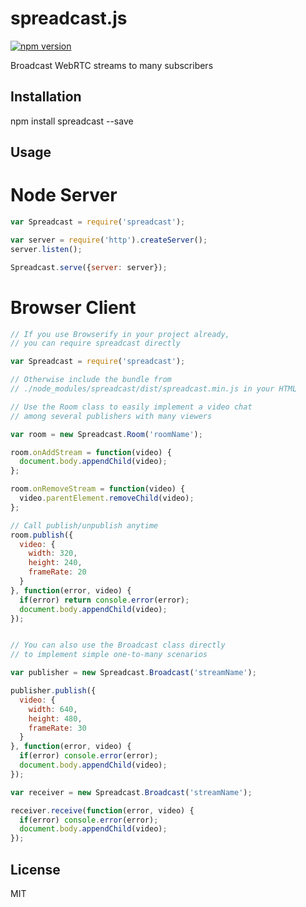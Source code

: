 # spreadcast.js
[![npm version](https://badge.fury.io/js/spreadcast.svg)](http://badge.fury.io/js/spreadcast)

Broadcast WebRTC streams to many subscribers

## Installation

  npm install spreadcast --save

## Usage
  
  # Node Server

  ```JavaScript
  var Spreadcast = require('spreadcast');

  var server = require('http').createServer();
  server.listen();

  Spreadcast.serve({server: server});
  ```


  # Browser Client

  ```JavaScript
  // If you use Browserify in your project already,
  // you can require spreadcast directly

  var Spreadcast = require('spreadcast');

  // Otherwise include the bundle from
  // ./node_modules/spreadcast/dist/spreadcast.min.js in your HTML

  // Use the Room class to easily implement a video chat
  // among several publishers with many viewers

  var room = new Spreadcast.Room('roomName');

  room.onAddStream = function(video) {
    document.body.appendChild(video);
  };

  room.onRemoveStream = function(video) {
    video.parentElement.removeChild(video);
  };

  // Call publish/unpublish anytime 
  room.publish({
    video: {
      width: 320,
      height: 240,
      frameRate: 20
    }
  }, function(error, video) {
    if(error) return console.error(error);
    document.body.appendChild(video);
  });


  // You can also use the Broadcast class directly
  // to implement simple one-to-many scenarios

  var publisher = new Spreadcast.Broadcast('streamName');

  publisher.publish({
    video: {
      width: 640,
      height: 480,
      frameRate: 30
    }
  }, function(error, video) {
    if(error) console.error(error);
    document.body.appendChild(video);
  });

  var receiver = new Spreadcast.Broadcast('streamName');

  receiver.receive(function(error, video) {
    if(error) console.error(error);
    document.body.appendChild(video);
  });
  ```

## License

  MIT
